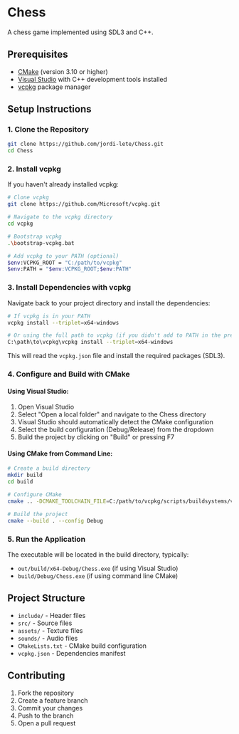 # Chess

A chess game implemented using SDL3 and C++.

## Prerequisites

- [CMake](https://cmake.org/download/) (version 3.10 or higher)
- [Visual Studio](https://visualstudio.microsoft.com/) with C++ development tools installed
- [vcpkg](https://github.com/microsoft/vcpkg) package manager

## Setup Instructions

### 1. Clone the Repository

```bash
git clone https://github.com/jordi-lete/Chess.git
cd Chess
```

### 2. Install vcpkg

If you haven't already installed vcpkg:

```bash
# Clone vcpkg
git clone https://github.com/Microsoft/vcpkg.git

# Navigate to the vcpkg directory
cd vcpkg

# Bootstrap vcpkg
.\bootstrap-vcpkg.bat

# Add vcpkg to your PATH (optional)
$env:VCPKG_ROOT = "C:/path/to/vcpkg"
$env:PATH = "$env:VCPKG_ROOT;$env:PATH"
```

### 3. Install Dependencies with vcpkg

Navigate back to your project directory and install the dependencies:

```bash
# If vcpkg is in your PATH
vcpkg install --triplet=x64-windows

# Or using the full path to vcpkg (if you didn't add to PATH in the previous step)
C:\path\to\vcpkg\vcpkg install --triplet=x64-windows
```

This will read the `vcpkg.json` file and install the required packages (SDL3).

### 4. Configure and Build with CMake

#### Using Visual Studio:

1. Open Visual Studio
2. Select "Open a local folder" and navigate to the Chess directory
3. Visual Studio should automatically detect the CMake configuration
4. Select the build configuration (Debug/Release) from the dropdown
5. Build the project by clicking on "Build" or pressing F7

#### Using CMake from Command Line:

```bash
# Create a build directory
mkdir build
cd build

# Configure CMake
cmake .. -DCMAKE_TOOLCHAIN_FILE=C:/path/to/vcpkg/scripts/buildsystems/vcpkg.cmake

# Build the project
cmake --build . --config Debug
```

### 5. Run the Application

The executable will be located in the build directory, typically:
- `out/build/x64-Debug/Chess.exe` (if using Visual Studio)
- `build/Debug/Chess.exe` (if using command line CMake)

## Project Structure

- `include/` - Header files
- `src/` - Source files
- `assets/` - Texture files
- `sounds/` - Audio files
- `CMakeLists.txt` - CMake build configuration
- `vcpkg.json` - Dependencies manifest

## Contributing

1. Fork the repository
2. Create a feature branch
3. Commit your changes
4. Push to the branch
5. Open a pull request
